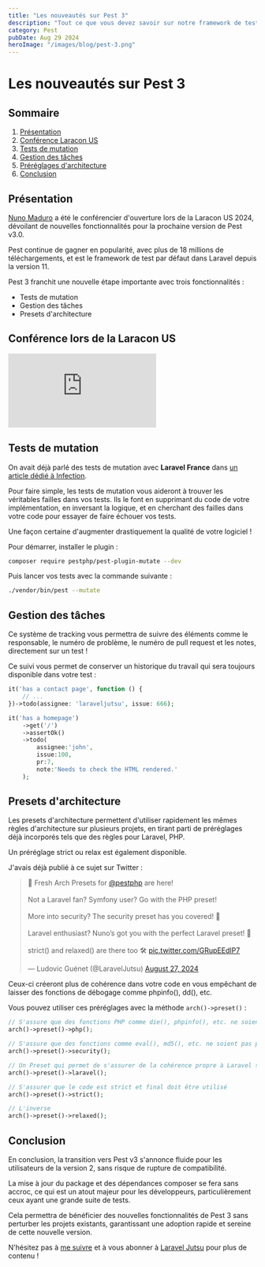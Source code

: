 ```yaml
---
title: "Les nouveautés sur Pest 3"
description: "Tout ce que vous devez savoir sur notre framework de test préféré."
category: Pest
pubDate: Aug 29 2024
heroImage: "/images/blog/pest-3.png"
---
```


# Les nouveautés sur Pest 3

## Sommaire
1. [Présentation](#presentation)
2. [Conférence Laracon US](#laracon)
3. [Tests de mutation](#mutation)
4. [Gestion des tâches](#tasks)
5. [Préréglages d'architecture](#presets)
6. [Conclusion](#conclusion)

## Présentation <a name="presentation"></a>

[Nuno Maduro](https://x.com/enunomaduro) a été le conférencier d'ouverture lors de la Laracon US 2024, dévoilant de nouvelles fonctionnalités pour la prochaine version de Pest v3.0.

Pest continue de gagner en popularité, avec plus de 18 millions de téléchargements, et est le framework de test par défaut dans Laravel depuis la version 11.

Pest 3 franchit une nouvelle étape importante avec trois fonctionnalités :

- Tests de mutation
- Gestion des tâches
- Presets d'architecture

## Conférence lors de la Laracon US <a name="laracon"></a>

<iframe class="w-full aspect-video" src="https://www.youtube.com/embed/BNhbgcNJyAk" loading="lazy" frameborder="0" allowfullscreen></iframe>

## Tests de mutation <a name="mutation"></a>

On avait déjà parlé des tests de mutation avec **Laravel France** dans [un article dédié à Infection](https://laravel-france.com/posts/ameliorez-vos-tests-avec-infection).

Pour faire simple, les tests de mutation vous aideront à trouver les véritables failles dans vos tests. Ils le font en supprimant du code de votre implémentation, en inversant la logique, et en cherchant des failles dans votre code pour essayer de faire échouer vos tests.

Une façon certaine d'augmenter drastiquement la qualité de votre logiciel !

Pour démarrer, installer le plugin :

```bash
composer require pestphp/pest-plugin-mutate --dev
```

Puis lancer vos tests avec la commande suivante :

```bash
./vendor/bin/pest --mutate
```

## Gestion des tâches <a name="tasks"></a>

Ce système de tracking vous permettra de suivre des éléments comme le responsable, le numéro de problème, le numéro de pull request et les notes, directement sur un test !

Ce suivi vous permet de conserver un historique du travail qui sera toujours disponible dans votre test :

```php
it('has a contact page', function () {
    // ...
})->todo(assignee: 'laraveljutsu', issue: 666);

it('has a homepage')
    ->get('/')
    ->assertOk()
    ->todo(
        assignee:'john',
        issue:100,
        pr:7,
        note:'Needs to check the HTML rendered.'
    );
```

## Presets d'architecture <a name="presets"></a>

Les presets d'architecture permettent d'utiliser rapidement les mêmes règles d'architecture sur plusieurs projets, en tirant parti de préréglages déjà incorporés tels que des règles pour Laravel, PHP.

Un préréglage strict ou relax est également disponible.

J'avais déjà publié à ce sujet sur Twitter :

<blockquote class="twitter-tweet" data-media-max-width="560"><p lang="en" dir="ltr">🎉 Fresh Arch Presets for <a href="https://twitter.com/pestphp?ref_src=twsrc%5Etfw">@pestphp</a> are here!<br><br>Not a Laravel fan? Symfony user? Go with the PHP preset!<br><br>More into security? The security preset has you covered! 🔐<br><br>Laravel enthusiast? Nuno’s got you with the perfect Laravel preset! 🚀<br><br>strict() and relaxed() are there too 🛠️ <a href="https://t.co/GRupEEdIP7">pic.twitter.com/GRupEEdIP7</a></p>&mdash; Ludovic Guénet (@LaravelJutsu) <a href="https://twitter.com/LaravelJutsu/status/1828450124927807923?ref_src=twsrc%5Etfw">August 27, 2024</a></blockquote> <script async src="https://platform.twitter.com/widgets.js" charset="utf-8"></script>

Ceux-ci créeront plus de cohérence dans votre code en vous empêchant de laisser des fonctions de débogage comme phpinfo(), dd(), etc.

Vous pouvez utiliser ces préréglages avec la méthode `arch()->preset()` :

```php
// S'assure que des fonctions PHP comme die(), phpinfo(), etc. ne soient pas présentes
arch()->preset()->php();

// S'assure que des fonctions comme eval(), md5(), etc. ne soient pas présentes
arch()->preset()->security();

// Un Preset qui permet de s'assurer de la cohérence propre à Laravel sur l'organisation du projet
arch()->preset()->laravel();

// S'assurer que le code est strict et final doit être utilisé
arch()->preset()->strict();

// L'inverse
arch()->preset()->relaxed();
```

## Conclusion <a name="conclusion"></a>

En conclusion, la transition vers Pest v3 s'annonce fluide pour les utilisateurs de la version 2, sans risque de rupture de compatibilité.

La mise à jour du package et des dépendances composer se fera sans accroc, ce qui est un atout majeur pour les développeurs, particulièrement ceux ayant une grande suite de tests.

Cela permettra de bénéficier des nouvelles fonctionnalités de Pest 3 sans perturber les projets existants, garantissant une adoption rapide et sereine de cette nouvelle version.

N'hésitez pas à [me suivre](https://twitter.com/LaravelJutsu) et à vous abonner à [Laravel Jutsu](https://www.youtube.com/@LaravelJutsu) pour plus de contenu !

